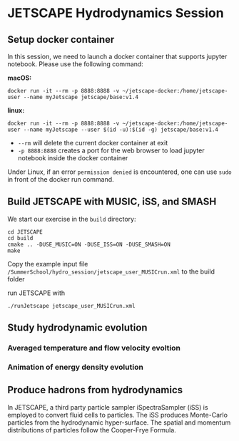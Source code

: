# JETSCAPE Hydrodynamics Session

## Setup docker container

In this session, we need to launch a docker container that supports jupyter
notebook. Please use the following command:

**macOS:**
```
docker run -it --rm -p 8888:8888 -v ~/jetscape-docker:/home/jetscape-user --name myJetscape jetscape/base:v1.4
```

**linux:**
```
docker run -it --rm -p 8888:8888 -v ~/jetscape-docker:/home/jetscape-user --name myJetscape --user $(id -u):$(id -g) jetscape/base:v1.4
```

- `--rm` will delete the current docker container at exit
- `-p 8888:8888` creates a port for the web browser to load jupyter notebook
inside the docker container

Under Linux, if an error `permission denied` is encountered,
one can use `sudo` in front of the docker run command.

## Build JETSCAPE with MUSIC, iSS, and SMASH

We start our exercise in the `build` directory:
```
cd JETSCAPE
cd build
cmake .. -DUSE_MUSIC=ON -DUSE_ISS=ON -DUSE_SMASH=ON
make
```
Copy the example input file
`/SummerSchool/hydro_session/jetscape_user_MUSICrun.xml` to the build folder

run JETSCAPE with
```
./runJetscape jetscape_user_MUSICrun.xml
```

## Study hydrodynamic evolution

### Averaged temperature and flow velocity evoltion


### Animation of energy density evolution


## Produce hadrons from hydrodynamics

In JETSCAPE, a third party particle sampler iSpectraSampler (iSS) is employed
to convert fluid cells to particles. The iSS produces Monte-Carlo particles
from the hydrodynamic hyper-surface. The spatial and momentum distributions
of particles follow the Cooper-Frye Formula.

